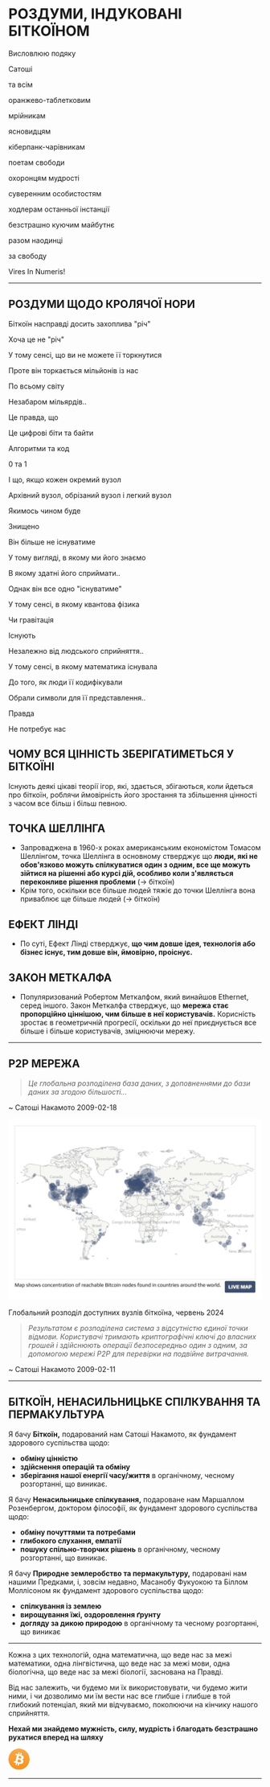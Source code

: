 # РОЗДУМИ, ІНДУКОВАНІ БІТКОЇНОМ
Висловлюю подяку

Сатоші

та всім

оранжево-таблетковим

мрійникам

ясновидцям

кіберпанк-чарівникам

поетам свободи

охоронцям мудрості

суверенним особистостям

ходлерам останньої інстанції

безстрашно куючим майбутнє

разом наодинці

за свободу

Vires In Numeris!

---

## РОЗДУМИ ЩОДО КРОЛЯЧОЇ НОРИ

Біткоїн насправді досить захоплива "річ"

Хоча це не "річ"

У тому сенсі, що ви не можете її торкнутися

Проте він торкається мільйонів із нас

По всьому світу

Незабаром мільярдів..

Це правда, що

Це цифрові біти та байти

Алгоритми та код

0 та 1

І що, якщо кожен окремий вузол

Архівний вузол, обрізаний вузол і легкий вузол

Якимось чином буде

Знищено

Він більше не існуватиме

У тому вигляді, в якому ми його знаємо

В якому здатні його сприймати..

Однак він все одно "існуватиме"

У тому сенсі, в якому квантова фізика

Чи гравітація

Існують

Незалежно від людського сприйняття..

У тому сенсі, в якому математика існувала

До того, як люди її кодифікували

Обрали символи для її представлення..

Правда

Не потребує нас

## ЧОМУ ВСЯ ЦІННІСТЬ ЗБЕРІГАТИМЕТЬСЯ У БІТКОЇНІ

Існують деякі цікаві теорії ігор, які, здається,
збігаються, коли йдеться про біткоїн, роблячи
ймовірність його зростання та збільшення цінності з часом
все більш і більш певною.

## ТОЧКА ШЕЛЛІНГА

* Запроваджена в 1960-х роках американським економістом
Томасом Шеллінгом, точка Шеллінга в основному стверджує
що **люди, які не обов'язково можуть спілкуватися
один з одним, все ще можуть зійтися на рішенні
або курсі дій, особливо коли з'являється переконливе
рішення проблеми** (-> біткоїн)
* Крім того, оскільки все більше людей тяжіє до точки Шеллінга
вона приваблює ще більше людей (-> біткоїн)

## ЕФЕКТ ЛІНДІ
* По суті, Ефект Лінді стверджує, **що чим довше
ідея, технологія або бізнес існує,
тим довше він, ймовірно, проіснує.**

## ЗАКОН МЕТКАЛФА

* Популяризований Робертом Меткалфом, який винайшов
Ethernet, серед іншого. Закон Меткалфа стверджує,
що **мережа стає пропорційно ціннішою, чим більше в неї користувачів.** Корисність зростає в геометричній прогресії, оскільки до неї приєднується все більше і більше користувачів, зміцнюючи
мережу.

---

## P2P МЕРЕЖА
>*Це глобальна розподілена база даних, з
доповненнями до бази даних за згодою
більшості...*

~ Сатоші Накамото 2009-02-18

![live map](figure-032-live%20map.png)

Глобальний розподіл доступних вузлів біткоїна, червень 2024

>*Результатом є розподілена система з
відсутністю єдиної точки відмови. Користувачі тримають
криптографічні ключі до власних грошей і
здійснюють операції безпосередньо один з одним, за
допомогою мережі P2P для перевірки на
подвійне витрачання.*

~ Сатоші Накамото 2009-02-11

---

## БІТКОЇН, НЕНАСИЛЬНИЦЬКЕ СПІЛКУВАННЯ ТА ПЕРМАКУЛЬТУРА

Я бачу **Біткоїн,** подарований нам Сатоші Накамото, як
фундамент здорового суспільства щодо:

* **обміну цінністю**
* **здійснення операцій та обміну**
* **зберігання нашої енергії часу/життя**
в органічному, чесному розгортанні, що виникає.

Я бачу **Ненасильницьке спілкування,** подароване нам Маршаллом
Розенбергом, доктором філософії, як фундамент здорового суспільства
щодо:

* **обміну почуттями та потребами**
* **глибокого слухання, емпатії**
* **пошуку спільно-творчих рішень**
в органічному, чесному розгортанні, що виникає.

Я бачу **Природне землеробство та пермакультуру,** подаровані нам
нашими Предками, і, зовсім недавно, Масанобу Фукуокою та Біллом
Моллісоном як фундамент здорового суспільства
щодо:

* **спілкування із землею**
* **вирощування їжі, оздоровлення ґрунту**
* **догляду за дикою природою**
в органічному та чесному розгортанні, що виникає

---

Кожна з цих технологій, одна математична, що веде
нас за межі математики, одна лінгвістична, що веде нас за межі
мови, одна біологічна, що веде нас за межі біології, заснована
на Правді.

Від нас залежить, чи будемо ми їх використовувати, чи будемо жити ними, і
чи дозволимо ми їм вести нас все глибше і глибше в
той глибокий потенціал, який ми відчуваємо, поколюючи на кінчику
нашого сприйняття.

**Нехай ми знайдемо мужність, силу,
мудрість і благодать
безстрашно рухатися вперед
на шляху**

![b](figure-033-b.png)

---
